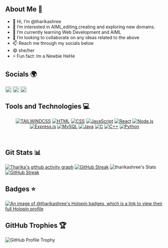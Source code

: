 <b>About Me 💫</b>
---
- 👋 Hi, I’m @tharikashree
- 👀 I’m interested in AIML,editing,creating and exploring new domains. 
- 🌱 I’m currently learning Web Development and AIML
- 💞️ I’m looking to collaborate on any ideas related to the above
- 📫 Reach me through my socials below
- 😄 she/her
- ⚡ Fun fact: Im a Newbie HeHe

<b>Socials 🌍</b>
 ---
<a href="https://in.linkedin.com/in/tharika-shree-r" target="blank"><img align="center" src="https://img.shields.io/badge/linkedin-%230077B5.svg?style=for-the-badge&logo=linkedin&logoColor=white" height="20" /></a>
<a href="mailto:tharikadsce@gmail.com" target="blank"><img align="center" src="https://img.shields.io/badge/Gmail-D14836?style=for-the-badge&logo=gmail&logoColor=white" height="20" /></a>
<a href="https://www.instagram.com/tharika_shree_r/profilecard/?igsh=MWIxcWdhY3cwOWExdA==" target="blank"><img align="center" src="https://img.shields.io/badge/Instagram-%23E4405F.svg?style=for-the-badge&logo=Instagram&logoColor=white" height="20" /></a><br>

<b>Tools and Technologies 💻</b>
---
<div align="center">

[![TAILWINDCSS](https://img.shields.io/badge/tailwindcss-%2338B2AC.svg?style=for-the-badge&logo=tailwind-css&logoColor=white)](#)
[![HTML](https://img.shields.io/badge/html5-%23E34F26.svg?style=for-the-badge&logo=html5&logoColor=white)](#)
[![CSS](https://img.shields.io/badge/css3-%231572B6.svg?style=for-the-badge&logo=css3&logoColor=white)](#)
[![JavaScript](https://img.shields.io/badge/javascript-%23323330.svg?style=for-the-badge&logo=javascript&logoColor=%23F7DF1E)](#)
[![React](https://img.shields.io/badge/react-%2320232a.svg?style=for-the-badge&logo=react&logoColor=%2361DAFB)](#)
[![Node.js](https://img.shields.io/badge/node.js-6DA55F?style=for-the-badge&logo=node.js&logoColor=white)](#)
[![Express.js](https://img.shields.io/badge/express.js-%23404d59.svg?style=for-the-badge&logo=express&logoColor=%2361DAFB)](#)
[![MySQL](https://img.shields.io/badge/mysql-4479A1.svg?style=for-the-badge&logo=mysql&logoColor=white)](#)
[![Java](https://img.shields.io/badge/java-%23ED8B00.svg?style=for-the-badge&logo=openjdk&logoColor=white)](#)
[![C](https://img.shields.io/badge/c-%2300599C.svg?style=for-the-badge&logo=c&logoColor=white)](#)
[![C++](https://img.shields.io/badge/c++-%2300599C.svg?style=for-the-badge&logo=c%2B%2B&logoColor=white)](#)
[![Python](https://img.shields.io/badge/python-3670A0?style=for-the-badge&logo=python&logoColor=ffdd54)](#)

</div>
<br>

<b>Git Stats 📊</b>
---
[![Tharika's github activity graph](https://github-readme-activity-graph.vercel.app/graph?username=tharikashree&theme=tokyo-night&point=bb9af7&line=bb9af7&area=true&area_color=bb9af7&hide_border=true)](https://github.com/tharikashree/github-readme-activity-graph)
<a href="https://git.io/streak-stats"><img src="https://github-readme-streak-stats.herokuapp.com?user=tharikashree&theme=tokyonight&hide_border=true" alt="GitHub Streak" /></a>
![tharikashree's Stats](https://github-readme-stats.vercel.app/api?username=tharikashree&theme=tokyonight&show_icons=true&hide_border=true&count_private=true&hide_progress=true&hide=stars,issues&show=prs_merged,prs_merged_percentage&rank_icon=github)
<a href="https://git.io/streak-stats"><img src="https://github-readme-stats.vercel.app/api/top-langs/?username=tharikashree&theme=tokyonight&layout=donut&hide_border=true" alt="GitHub Streak" /></a>


<b>Badges ⭐</b>
---
<a href="https://holopin.io/@tharikashree">
  <img src="https://holopin.me/tharikashree" alt="An image of @tharikashree's Holopin badges, which is a link to view their full Holopin profile">
</a>

<b>GitHub Trophies 🏆</b>
---
<div>
    <img src="https://github-profile-trophy.vercel.app/?username=tharikashree&theme=tokyonight&hide_border=true" alt="GitHub Profile Trophy">
</div>

<!---
tharikashree/tharikashree is a ✨ special ✨ repository because its `README.md` (this file) appears on your GitHub profile.
You can click the Preview link to take a look at your changes.
--->
